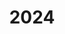 ---
title: "2024"
collection: publications
permalink: /publication/2010-10-01-paper
excerpt: "<br/><img src='/images/2024-91.png' alt='www' width='300' height='150' style='float:left'>"
paperurl: ' '
citation: 'Kai Wu, Weiming Wang, Fred van Keulen, Jun Wu. (2024). &quot;Space-time Topology Optimization for Anisotropic Materials in Wire and Arc Additive Manufacturing.&quot; <i>Under review </i>, 2024. '
---